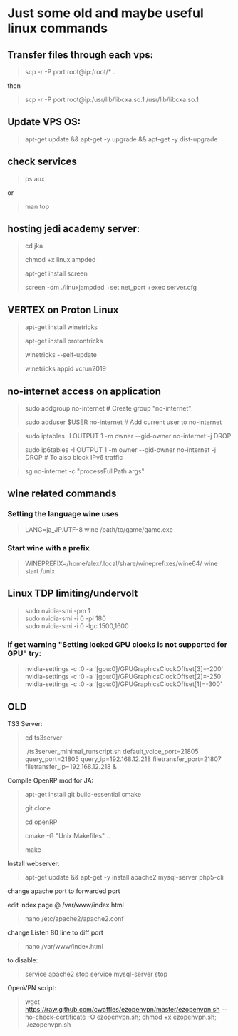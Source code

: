 # Just some old and maybe useful linux commands

## Transfer files through each vps:

>scp -r -P port root@ip:/root/* .

then

>scp -r -P port root@ip:/usr/lib/libcxa.so.1 /usr/lib/libcxa.so.1



## Update VPS OS:

>apt-get update && apt-get -y upgrade && apt-get -y dist-upgrade



## check services

>ps aux

or

>man top



## hosting jedi academy server:

>cd jka
>
>chmod +x linuxjampded
>
>apt-get install screen
>
>screen -dm ./linuxjampded +set net_port +exec server.cfg





## VERTEX on Proton Linux

>apt-get install winetricks
>
>apt-get install protontricks
>
>winetricks --self-update
>
>winetricks appid vcrun2019





## no-internet access on application

>sudo addgroup no-internet  # Create group "no-internet"
>
>sudo adduser $USER no-internet  # Add current user to no-internet



>sudo iptables -I OUTPUT 1 -m owner --gid-owner no-internet -j DROP
>
>sudo ip6tables -I OUTPUT 1 -m owner --gid-owner no-internet -j DROP # To also block IPv6 traffic


>sg no-internet -c "processFullPath args"



## wine related commands

### Setting the language wine uses

>LANG=ja_JP.UTF-8 wine /path/to/game/game.exe

### Start wine with a prefix

>WINEPREFIX=/home/alex/.local/share/wineprefixes/wine64/ wine start /unix


## Linux TDP limiting/undervolt

>sudo nvidia-smi -pm 1  
>sudo nvidia-smi -i 0 -pl 180  
>sudo nvidia-smi -i 0 -lgc 1500,1600

### if get warning "Setting locked GPU clocks is not supported for GPU" try:
>nvidia-settings -c :0 -a '[gpu:0]/GPUGraphicsClockOffset[3]=-200'
>nvidia-settings -c :0 -a '[gpu:0]/GPUGraphicsClockOffset[2]=-250'
>nvidia-settings -c :0 -a '[gpu:0]/GPUGraphicsClockOffset[1]=-300'


## OLD

TS3 Server:

>cd ts3server
>
>./ts3server_minimal_runscript.sh default_voice_port=21805 query_port=21805 query_ip=192.168.12.218 filetransfer_port=21807 filetransfer_ip=192.168.12.218 &



Compile OpenRP mod for JA:

>apt-get install git build-essential cmake
>
>git clone
>
>cd openRP
>
>cmake -G "Unix Makefiles" ..
>
>make



Install webserver:

>apt-get update && apt-get -y install apache2 mysql-server php5-cli

change apache port to forwarded port

edit index page @ /var/www/index.html

>nano /etc/apache2/apache2.conf

change Listen 80 line to diff port

>nano /var/www/index.html

to disable: 
>service apache2 stop
>service mysql-server stop



OpenVPN script:

>wget https://raw.github.com/cwaffles/ezopenvpn/master/ezopenvpn.sh --no-check-certificate -O ezopenvpn.sh; chmod +x ezopenvpn.sh; ./ezopenvpn.sh
